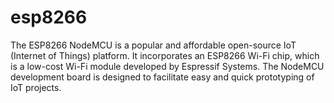 # esp8266
The ESP8266 NodeMCU is a popular and affordable open-source IoT (Internet of Things) platform. It incorporates an ESP8266 Wi-Fi chip, which is a low-cost Wi-Fi module developed by Espressif Systems. The NodeMCU development board is designed to facilitate easy and quick prototyping of IoT projects.

